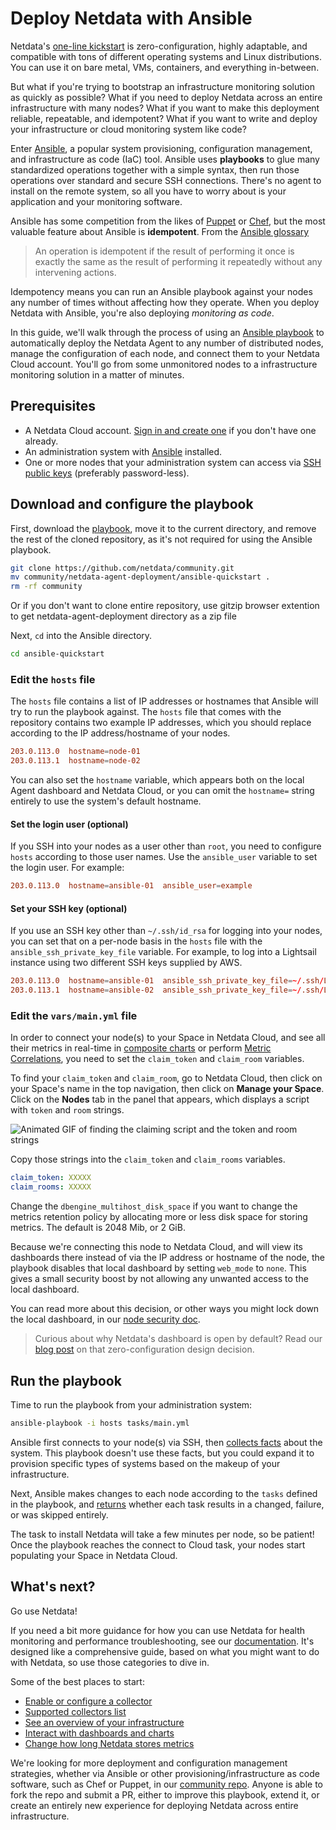 <!--
title: Deploy Netdata with Ansible
description: "Deploy an infrastructure monitoring solution in minutes with the Netdata Agent and Ansible. Use and customize a simple playbook for monitoring as code."
image: /img/seo/guides/deploy/ansible.png
custom_edit_url: https://github.com/netdata/netdata/edit/master/docs/guides/deploy/ansible.md
-->

# Deploy Netdata with Ansible

Netdata's [one-line kickstart](/docs/get-started.mdx) is zero-configuration, highly adaptable, and compatible with tons
of different operating systems and Linux distributions. You can use it on bare metal, VMs, containers, and everything
in-between.

But what if you're trying to bootstrap an infrastructure monitoring solution as quickly as possible? What if you need to
deploy Netdata across an entire infrastructure with many nodes? What if you want to make this deployment reliable,
repeatable, and idempotent? What if you want to write and deploy your infrastructure or cloud monitoring system like
code?

Enter [Ansible](https://ansible.com), a popular system provisioning, configuration management, and infrastructure as
code (IaC) tool. Ansible uses **playbooks** to glue many standardized operations together with a simple syntax, then run
those operations over standard and secure SSH connections. There's no agent to install on the remote system, so all you
have to worry about is your application and your monitoring software. 

Ansible has some competition from the likes of [Puppet](https://puppet.com/) or [Chef](https://www.chef.io/), but the
most valuable feature about Ansible is **idempotent**. From the [Ansible
glossary](https://docs.ansible.com/ansible/latest/reference_appendices/glossary.html)

> An operation is idempotent if the result of performing it once is exactly the same as the result of performing it
> repeatedly without any intervening actions.

Idempotency means you can run an Ansible playbook against your nodes any number of times without affecting how they
operate. When you deploy Netdata with Ansible, you're also deploying _monitoring as code_.

In this guide, we'll walk through the process of using an [Ansible
playbook](https://github.com/netdata/community/tree/main/netdata-agent-deployment/ansible-quickstart) to automatically
deploy the Netdata Agent to any number of distributed nodes, manage the configuration of each node, and connect them to
your Netdata Cloud account. You'll go from some unmonitored nodes to a infrastructure monitoring solution in a matter of
minutes.

## Prerequisites

-   A Netdata Cloud account. [Sign in and create one](https://app.netdata.cloud) if you don't have one already.
-   An administration system with [Ansible](https://www.ansible.com/) installed.
-   One or more nodes that your administration system can access via [SSH public
    keys](https://git-scm.com/book/en/v2/Git-on-the-Server-Generating-Your-SSH-Public-Key) (preferably password-less).

## Download and configure the playbook

First, download the
[playbook](https://github.com/netdata/community/tree/main/netdata-agent-deployment/ansible-quickstart), move it to the
current directory, and remove the rest of the cloned repository, as it's not required for using the Ansible playbook.

```bash
git clone https://github.com/netdata/community.git
mv community/netdata-agent-deployment/ansible-quickstart .
rm -rf community
```

Or if you don't want to clone entire repository, use gitzip browser extention to get netdata-agent-deployment directory as a zip file

Next, `cd` into the Ansible directory.

```bash
cd ansible-quickstart
```

### Edit the `hosts` file

The `hosts` file contains a list of IP addresses or hostnames that Ansible will try to run the playbook against. The
`hosts` file that comes with the repository contains two example IP addresses, which you should replace according to the
IP address/hostname of your nodes. 

```conf
203.0.113.0  hostname=node-01
203.0.113.1  hostname=node-02 
```

You can also set the `hostname` variable, which appears both on the local Agent dashboard and Netdata Cloud, or you can
omit the `hostname=` string entirely to use the system's default hostname.

#### Set the login user (optional)

If you SSH into your nodes as a user other than `root`, you need to configure `hosts` according to those user names. Use
the `ansible_user` variable to set the login user. For example:

```conf
203.0.113.0  hostname=ansible-01  ansible_user=example
```

#### Set your SSH key (optional)

If you use an SSH key other than `~/.ssh/id_rsa` for logging into your nodes, you can set that on a per-node basis in
the `hosts` file with the `ansible_ssh_private_key_file` variable. For example, to log into a Lightsail instance using
two different SSH keys supplied by AWS.

```conf
203.0.113.0  hostname=ansible-01  ansible_ssh_private_key_file=~/.ssh/LightsailDefaultKey-us-west-2.pem
203.0.113.1  hostname=ansible-02  ansible_ssh_private_key_file=~/.ssh/LightsailDefaultKey-us-east-1.pem
```

### Edit the `vars/main.yml` file

In order to connect your node(s) to your Space in Netdata Cloud, and see all their metrics in real-time in [composite
charts](/docs/visualize/overview-infrastructure.md) or perform [Metric
Correlations](https://learn.netdata.cloud/docs/cloud/insights/metric-correlations), you need to set the `claim_token`
and `claim_room` variables.

To find your `claim_token` and `claim_room`, go to Netdata Cloud, then click on your Space's name in the top navigation,
then click on **Manage your Space**. Click on the **Nodes** tab in the panel that appears, which displays a script with
`token` and `room` strings. 

![Animated GIF of finding the claiming script and the token and room
strings](https://user-images.githubusercontent.com/1153921/98740235-f4c3ac00-2367-11eb-8ffd-e9ab0f04c463.gif)

Copy those strings into the `claim_token` and `claim_rooms` variables.

```yml
claim_token: XXXXX
claim_rooms: XXXXX
```

Change the `dbengine_multihost_disk_space` if you want to change the metrics retention policy by allocating more or less
disk space for storing metrics. The default is 2048 Mib, or 2 GiB. 

Because we're connecting this node to Netdata Cloud, and will view its dashboards there instead of via the IP address or
hostname of the node, the playbook disables that local dashboard by setting `web_mode` to `none`. This gives a small
security boost by not allowing any unwanted access to the local dashboard.

You can read more about this decision, or other ways you might lock down the local dashboard, in our [node security
doc](https://learn.netdata.cloud/docs/configure/secure-nodes).

> Curious about why Netdata's dashboard is open by default? Read our [blog
> post](https://www.netdata.cloud/blog/netdata-agent-dashboard/) on that zero-configuration design decision.

## Run the playbook

Time to run the playbook from your administration system:

```bash
ansible-playbook -i hosts tasks/main.yml
```

Ansible first connects to your node(s) via SSH, then [collects
facts](https://docs.ansible.com/ansible/latest/user_guide/playbooks_vars_facts.html#ansible-facts) about the system.
This playbook doesn't use these facts, but you could expand it to provision specific types of systems based on the
makeup of your infrastructure.

Next, Ansible makes changes to each node according to the `tasks` defined in the playbook, and
[returns](https://docs.ansible.com/ansible/latest/reference_appendices/common_return_values.html#changed) whether each
task results in a changed, failure, or was skipped entirely.

The task to install Netdata will take a few minutes per node, so be patient! Once the playbook reaches the connect to Cloud
task, your nodes start populating your Space in Netdata Cloud.

## What's next?

Go use Netdata!

If you need a bit more guidance for how you can use Netdata for health monitoring and performance troubleshooting, see
our [documentation](https://learn.netdata.cloud/docs). It's designed like a comprehensive guide, based on what you might
want to do with Netdata, so use those categories to dive in.

Some of the best places to start:

-   [Enable or configure a collector](/docs/collect/enable-configure.md)
-   [Supported collectors list](/collectors/COLLECTORS.md)
-   [See an overview of your infrastructure](/docs/visualize/overview-infrastructure.md)
-   [Interact with dashboards and charts](/docs/visualize/interact-dashboards-charts.md)
-   [Change how long Netdata stores metrics](/docs/store/change-metrics-storage.md)

We're looking for more deployment and configuration management strategies, whether via Ansible or other
provisioning/infrastructure as code software, such as Chef or Puppet, in our [community
repo](https://github.com/netdata/community). Anyone is able to fork the repo and submit a PR, either to improve this
playbook, extend it, or create an entirely new experience for deploying Netdata across entire infrastructure.


